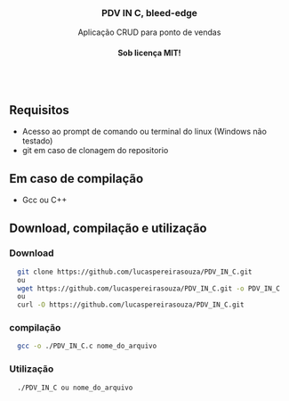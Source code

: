 <br/>
<div align="center">
<h3 align="center">PDV IN C, bleed-edge</h3>
<p align="center">
Aplicação CRUD para ponto de vendas
  <h4> Sob licença MIT!</h3>
<br/>
<br/>
</p>
</div>

## Requisitos
* Acesso ao prompt de comando ou terminal do linux (Windows não testado)
* git em caso de clonagem do repositorio
## Em caso de compilação
* Gcc ou C++

## Download, compilação e utilização

### Download
```bash
  git clone https://github.com/lucaspereirasouza/PDV_IN_C.git
  ou
  wget https://github.com/lucaspereirasouza/PDV_IN_C.git -o PDV_IN_C
  ou
  curl -O https://github.com/lucaspereirasouza/PDV_IN_C.git
```
### compilação
```bash
  gcc -o ./PDV_IN_C.c nome_do_arquivo
```
### Utilização
```bash
  ./PDV_IN_C ou nome_do_arquivo
```
